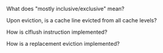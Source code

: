 What does "mostly inclusive/exclusive" mean?

Upon eviction, is a cache line evicted from all cache levels?

How is clflush instruction implemented?

How is a replacement eviction implemented?

